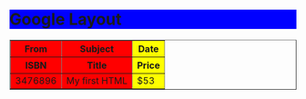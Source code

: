 <html>
  <head>
    <h1 style="background:blue">Google Layout</h1>
  </head>
  <body>
  <table border="1">
        <tr>
            <th>From</th>
            <th>Subject</th>
            <th>Date</th>
        </tr>
  <colgroup>
    <col span="2" style="background-color:red">
    <col style="background-color:yellow">
  </colgroup>
  <tr>
    <th>ISBN</th>
    <th>Title</th>
    <th>Price</th>
  </tr>
  <tr>
    <td>3476896</td>
    <td>My first HTML</td>
    <td>$53</td>
  </tr>
  </table>
  </body>
  </html>
